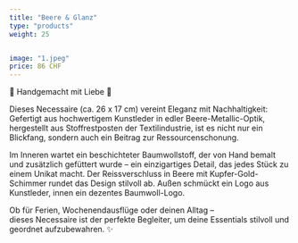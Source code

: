 ```yaml
---
title: "Beere & Glanz"
type: "products"
weight: 25


image: "1.jpeg"
price: 86 CHF
---
```


🌸 Handgemacht mit Liebe 🌸

Dieses Necessaire (ca. 26 x 17 cm) vereint Eleganz mit Nachhaltigkeit: Gefertigt aus hochwertigem Kunstleder in edler Beere-Metallic-Optik, hergestellt aus Stoffrestposten der Textilindustrie, ist es nicht nur ein Blickfang, sondern auch ein Beitrag zur Ressourcenschonung.

Im Inneren wartet ein beschichteter Baumwollstoff, der von Hand bemalt und zusätzlich gefüttert wurde – ein einzigartiges Detail, das jedes Stück zu einem Unikat macht. Der Reissverschluss in Beere mit Kupfer-Gold-Schimmer rundet das Design stilvoll ab. Außen schmückt ein Logo aus Kunstleder, innen ein dezentes Baumwoll-Logo.

Ob für Ferien, Wochenendausflüge oder deinen Alltag –  
dieses Necessaire ist der perfekte Begleiter, um deine Essentials stilvoll und geordnet aufzubewahren. ✨
